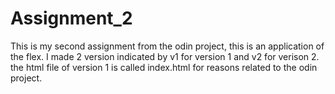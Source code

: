# Assignment_2
This is my second assignment from the odin project, this is an application of the flex. I made 2 version indicated by v1 for version 1 and v2 for verison 2.
the html file of version 1 is called index.html for reasons related to the odin project.
